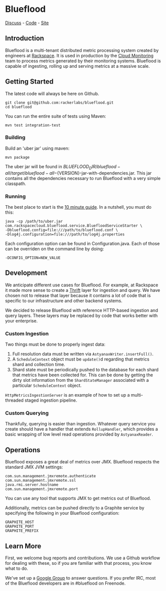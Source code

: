 # Blueflood
[Discuss](https://groups.google.com/forum/#!forum/blueflood-discuss) - [Code](http://github.com/rackerlabs/blueflood) - [Site](http://blueflood.io)

## Introduction

Blueflood is a multi-tenant distributed metric processing system created by engineers at 
[Rackspace](http://www.rackspace.com).
It is used in production by the [Cloud Monitoring](http://www.rackspace.com/cloud/monitoring/)
team to process metrics generated by their monitoring systems.
Blueflood is capable of ingesting, rolling up and serving metrics at a massive scale.

## Getting Started

The latest code will always be here on Github.

    git clone git@github.com:rackerlabs/blueflood.git
    cd blueflood
    
You can run the entire suite of tests using Maven:

    mvn test integration-test

### Building

Build an 'uber jar' using maven:

    mvn package

The uber jar will be found in ${BLUEFLOOD_DIR}/blueflood-all/target/blueflood-all-${VERSION}-jar-with-dependencies.jar.
This jar contains all the dependencies necessary to run Blueflood with a very simple classpath.

### Running

The best place to start is the [10 minute guide](https://github.com/rackerlabs/blueflood/wiki/10minuteguide).
In a nutshell, you must do this:

    java -cp /path/to/uber.jar com.rackspacecloud.blueflood.service.BluefloodServiceStarter \
    -Dblueflood.config=file:///path/to/blueflood.conf \
    -Dlog4j.configuration=file:///path/to/log4j.properties
    
Each configuration option can be found in Configuration.java.  Each of those can be overriden on the command line by
doing:

    -DCONFIG_OPTION=NEW_VALUE

## Development

We anticipate different use cases for Blueflood.  For example, at Rackspace it made more sense to create a
[Thrift](http://thrift.apache.org) layer for ingestion and query.  We have chosen not to release that layer because
it contains a lot of code that is specific to our infrastructure and other backend systems.

  We decided to release Blueflood with reference HTTP-based ingestion and query layers.  These layers may be replaced by
code that works better with your enterprise.

### Custom Ingestion

Two things must be done to properly ingest data:
1. Full resolution data must be written via `AstyanaxWriter.insertFull()`.
2. A `ScheduleContext` object must be `update()`d regarding that metrics shard and collection time.
3. Shard state must be periodically pushed to the database for each shard that metrics have been collected for.  This
   can be done by getting the dirty slot information from the `ShardStateManager` associated with a particular
   `ScheduleContext` object.

`HttpMetricsIngestionServer` is an example of how to set up a multi-threaded staged ingestion pipeline.

### Custom Querying

Thankfully, querying is easier than ingestion.  Whatever query service you create should have a handler that extends
`RollupHandler`, which provides a basic wrapping of low level read operations provided by `AstyanaxReader`.

## Operations

Blueflood exposes a great deal of metrics over JMX.  Blueflood respects the standard JMX JVM settings:

    com.sun.management.jmxremote.authenticate
    com.sun.management.jmxremote.ssl
    java.rmi.server.hostname
    com.sun.management.jmxremote.port
    
You can use any tool that supports JMX to get metrics out of Blueflood.

Additionally, metrics can be pushed directly to a Graphite service by specifying the following in your Blueflood
configuration:

    GRAPHITE_HOST
    GRAPHITE_PORT
    GRAPHITE_PREFIX

## Learn More

First, we welcome bug reports and contributions.  We use a Github workflow for dealing with these, so if you are
familiar with that process, you know what to do.

We've set up a [Google Group](https://groups.google.com/forum/#!forum/blueflood-discuss) to answer questions.
If you prefer IRC, most of the Blueflood developers are in #blueflood on Freenode.

